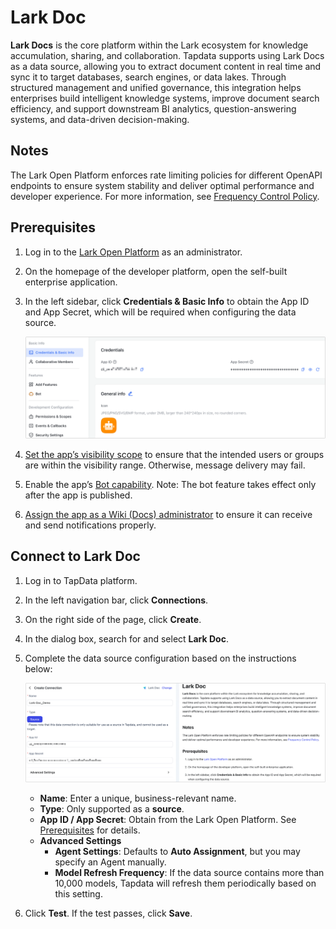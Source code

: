 # Lark Doc



**Lark Docs** is the core platform within the Lark ecosystem for knowledge accumulation, sharing, and collaboration. Tapdata supports using Lark Docs as a data source, allowing you to extract document content in real time and sync it to target databases, search engines, or data lakes.
Through structured management and unified governance, this integration helps enterprises build intelligent knowledge systems, improve document search efficiency, and support downstream BI analytics, question-answering systems, and data-driven decision-making.

## Notes

The Lark Open Platform enforces rate limiting policies for different OpenAPI endpoints to ensure system stability and deliver optimal performance and developer experience. For more information, see [Frequency Control Policy](https://open.feishu.cn/document/server-docs/api-call-guide/frequency-control).

## Prerequisites

1. Log in to the [Lark Open Platform](https://open.feishu.cn/app) as an administrator.

2. On the homepage of the developer platform, open the self-built enterprise application.

3. In the left sidebar, click **Credentials & Basic Info** to obtain the App ID and App Secret, which will be required when configuring the data source.

   ![img](../../images/obtain_feishu_app_ak2.png)

4. [Set the app’s visibility scope](https://open.feishu.cn/document/develop-process/test-and-release-app/availability) to ensure that the intended users or groups are within the visibility range. Otherwise, message delivery may fail.

5. Enable the app’s [Bot capability](https://open.feishu.cn/document/uAjLw4CM/ugTN1YjL4UTN24CO1UjN/trouble-shooting/how-to-enable-bot-ability). Note: The bot feature takes effect only after the app is published.

6. [Assign the app as a Wiki (Docs) administrator](https://open.feishu.cn/document/server-docs/docs/wiki-v2/wiki-qa#b5da330b) to ensure it can receive and send notifications properly.

## Connect to Lark Doc

1. Log in to TapData platform.

2. In the left navigation bar, click **Connections**.

3. On the right side of the page, click **Create**.

4. In the dialog box, search for and select **Lark Doc**.

5. Complete the data source configuration based on the instructions below:

   ![Lark Doc Connection Settings](../../images/lark-doc_connection_setting.png)

   - **Name**: Enter a unique, business-relevant name.
   - **Type**: Only supported as a **source**.
   - **App ID / App Secret**: Obtain from the Lark Open Platform. See [Prerequisites](#prerequisite) for details.
   - **Advanced Settings**
     - **Agent Settings**: Defaults to **Auto Assignment**, but you may specify an Agent manually.
     - **Model Refresh Frequency**: If the data source contains more than 10,000 models, Tapdata will refresh them periodically based on this setting.

6. Click **Test**. If the test passes, click **Save**.

